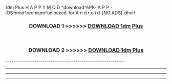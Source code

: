  1dm Plus  H A P P Y M O D ^download^APK- A P P -IOS^mod^premium^unlocked-for A n d r o i d-[NO.ADS]-dhxrf



<div align="center">

<h3>DOWNLOAD 1 >>>>>> <a href="https://en-mod.web.app/?en= 1dm Plus ">DOWNLOAD 1dm Plus  </a></h3><br>

<h3>DOWNLOAD 2 >>>>>> <a href="https://en-mod.web.app/?en= 1dm Plus ">DOWNLOAD 1dm Plus  </a></h3>

</div>
----------------------------------------------------------

----------------------------------------------------------

----------------------------------------------------------

----------------------------------------------------------



